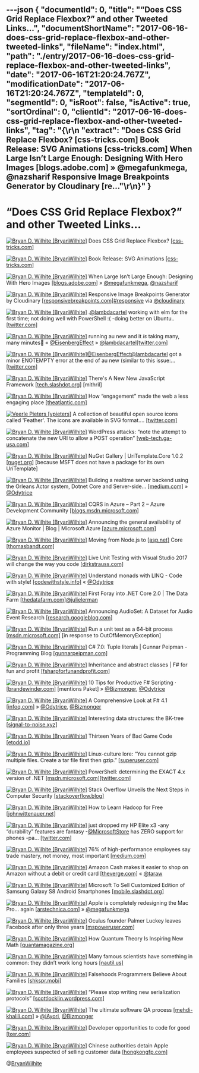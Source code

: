 ---json
{
  "documentId": 0,
  "title": "“Does CSS Grid Replace Flexbox?” and other Tweeted Links…",
  "documentShortName": "2017-06-16-does-css-grid-replace-flexbox-and-other-tweeted-links",
  "fileName": "index.html",
  "path": "./entry/2017-06-16-does-css-grid-replace-flexbox-and-other-tweeted-links",
  "date": "2017-06-16T21:20:24.767Z",
  "modificationDate": "2017-06-16T21:20:24.767Z",
  "templateId": 0,
  "segmentId": 0,
  "isRoot": false,
  "isActive": true,
  "sortOrdinal": 0,
  "clientId": "2017-06-16-does-css-grid-replace-flexbox-and-other-tweeted-links",
  "tag": "{\r\n  \"extract\": \"Does CSS Grid Replace Flexbox? [css-tricks.com] Book Release: SVG Animations [css-tricks.com] When Large Isn’t Large Enough: Designing With Hero Images [blogs.adobe.com] » @megafunkmega, @nazsharif Responsive Image Breakpoints Generator by Cloudinary [re...\"\r\n}"
}
---

# “Does CSS Grid Replace Flexbox?” and other Tweeted Links…

[<img alt="Bryan D. Wilhite [BryanWilhite]" src="https://songhay.blob.core.windows.net/shared-social-twitter/BryanWilhite.jpeg">](http://t.co/UNdqV0Z1zz "Bryan D. Wilhite [BryanWilhite]") Does CSS Grid Replace Flexbox? [[css-tricks.com]](https://css-tricks.com/css-grid-replace-flexbox/)

[<img alt="Bryan D. Wilhite [BryanWilhite]" src="https://songhay.blob.core.windows.net/shared-social-twitter/BryanWilhite.jpeg">](http://t.co/UNdqV0Z1zz "Bryan D. Wilhite [BryanWilhite]") Book Release: SVG Animations [[css-tricks.com]](https://css-tricks.com/book-release-svg-animations/)

[<img alt="Bryan D. Wilhite [BryanWilhite]" src="https://songhay.blob.core.windows.net/shared-social-twitter/BryanWilhite.jpeg">](http://t.co/UNdqV0Z1zz "Bryan D. Wilhite [BryanWilhite]") When Large Isn’t Large Enough: Designing With Hero Images [[blogs.adobe.com]](https://blogs.adobe.com/creativecloud/best-practices-for-hero-images/) » [@megafunkmega](http://twitter.com/megafunkmega), [@nazsharif](http://twitter.com/nazsharif)

[<img alt="Bryan D. Wilhite [BryanWilhite]" src="https://songhay.blob.core.windows.net/shared-social-twitter/BryanWilhite.jpeg">](http://t.co/UNdqV0Z1zz "Bryan D. Wilhite [BryanWilhite]") Responsive Image Breakpoints Generator by Cloudinary [[responsivebreakpoints.com]](http://responsivebreakpoints.com)[#responsive](http://twitter.com/search?q=%23responsive) via [@cloudinary](http://twitter.com/cloudinary)

[<img alt="Bryan D. Wilhite [BryanWilhite]" src="https://songhay.blob.core.windows.net/shared-social-twitter/BryanWilhite.jpeg">](http://t.co/UNdqV0Z1zz "Bryan D. Wilhite [BryanWilhite]") .[@lambdacartel](http://twitter.com/lambdacartel) working with elm for the first time; not doing well with PowerShell :( -doing better on Ubuntu.. [[twitter.com]](https://twitter.com/BryanWilhite/status/873783001120874496/photo/1)

[<img alt="Bryan D. Wilhite [BryanWilhite]" src="https://songhay.blob.core.windows.net/shared-social-twitter/BryanWilhite.jpeg">](http://t.co/UNdqV0Z1zz "Bryan D. Wilhite [BryanWilhite]") running au new and it *is* taking many, many minutes😬 « [@EisenbergEffect](http://twitter.com/EisenbergEffect) » [@lambdacartel](http://twitter.com/lambdacartel)[[twitter.com]](https://twitter.com/BryanWilhite/status/874409958988668929/photo/1)

[<img alt="Bryan D. Wilhite [BryanWilhite]" src="https://songhay.blob.core.windows.net/shared-social-twitter/BryanWilhite.jpeg">](http://t.co/UNdqV0Z1zz "Bryan D. Wilhite [BryanWilhite]")[@EisenbergEffect](http://twitter.com/EisenbergEffect)[@lambdacartel](http://twitter.com/lambdacartel) got a minor ENOTEMPTY error at the end of au new (similar to this issue:… [[twitter.com]](https://twitter.com/i/web/status/874415449043156992)

[<img alt="Bryan D. Wilhite [BryanWilhite]" src="https://songhay.blob.core.windows.net/shared-social-twitter/BryanWilhite.jpeg">](http://t.co/UNdqV0Z1zz "Bryan D. Wilhite [BryanWilhite]") There's A New New JavaScript Framework [[tech.slashdot.org]](https://tech.slashdot.org/story/17/04/01/0551220/theres-a-new-new-javascript-framework?utm_source=feedly1.0mainlinkanon&utm_medium=feed) [mithril]

[<img alt="Bryan D. Wilhite [BryanWilhite]" src="https://songhay.blob.core.windows.net/shared-social-twitter/BryanWilhite.jpeg">](http://t.co/UNdqV0Z1zz "Bryan D. Wilhite [BryanWilhite]") How “engagement” made the web a less engaging place [[theatlantic.com]](https://www.theatlantic.com/technology/archive/2017/03/how-the-like-button-ruined-the-internet/519795/)

[<img alt="Veerle Pieters [vpieters]" src="https://songhay.blob.core.windows.net/shared-social-twitter/vpieters.png">](http://t.co/A4ZEwCEPEs "Veerle Pieters [vpieters]") A collection of beautiful open source icons called 'Feather'. The icons are available in SVG format.… [[twitter.com]](https://twitter.com/i/web/status/874843683262275585)

[<img alt="Bryan D. Wilhite [BryanWilhite]" src="https://songhay.blob.core.windows.net/shared-social-twitter/BryanWilhite.jpeg">](http://t.co/UNdqV0Z1zz "Bryan D. Wilhite [BryanWilhite]") WordPress attacks: “note the attempt to concatenate the new URI to allow a POST operation” [[web-tech.ga-usa.com]](http://web-tech.ga-usa.com/2011/01/recent-wordpress-plugin-scans/index.html)

[<img alt="Bryan D. Wilhite [BryanWilhite]" src="https://songhay.blob.core.windows.net/shared-social-twitter/BryanWilhite.jpeg">](http://t.co/UNdqV0Z1zz "Bryan D. Wilhite [BryanWilhite]") NuGet Gallery | UriTemplate.Core 1.0.2 [[nuget.org]](https://www.nuget.org/packages/UriTemplate.Core/) [because MSFT does not have a package for its own UriTemplate]

[<img alt="Bryan D. Wilhite [BryanWilhite]" src="https://songhay.blob.core.windows.net/shared-social-twitter/BryanWilhite.jpeg">](http://t.co/UNdqV0Z1zz "Bryan D. Wilhite [BryanWilhite]") Building a realtime server backend using the Orleans Actor system, Dotnet Core and Server-side… [[medium.com]](https://medium.com/@MaartenSikkema/using-dotnet-core-orleans-redux-and-websockets-to-build-a-scalable-realtime-back-end-cd0b65ec6b4d) » [@Odytrice](http://twitter.com/Odytrice)

[<img alt="Bryan D. Wilhite [BryanWilhite]" src="https://songhay.blob.core.windows.net/shared-social-twitter/BryanWilhite.jpeg">](http://t.co/UNdqV0Z1zz "Bryan D. Wilhite [BryanWilhite]") CQRS in Azure – Part 2 – Azure Development Community [[blogs.msdn.microsoft.com]](https://blogs.msdn.microsoft.com/azuredev/2017/04/03/cqrs-in-azure-part-2/)

[<img alt="Bryan D. Wilhite [BryanWilhite]" src="https://songhay.blob.core.windows.net/shared-social-twitter/BryanWilhite.jpeg">](http://t.co/UNdqV0Z1zz "Bryan D. Wilhite [BryanWilhite]") Announcing the general availability of Azure Monitor | Blog | Microsoft Azure [[azure.microsoft.com]](https://azure.microsoft.com/en-us/blog/announcing-the-general-availability-of-azure-monitor/)

[<img alt="Bryan D. Wilhite [BryanWilhite]" src="https://songhay.blob.core.windows.net/shared-social-twitter/BryanWilhite.jpeg">](http://t.co/UNdqV0Z1zz "Bryan D. Wilhite [BryanWilhite]") Moving from Node.js to [[asp.net]](http://ASP.NET) Core [[thomasbandt.com]](https://thomasbandt.com/posts/404)

[<img alt="Bryan D. Wilhite [BryanWilhite]" src="https://songhay.blob.core.windows.net/shared-social-twitter/BryanWilhite.jpeg">](http://t.co/UNdqV0Z1zz "Bryan D. Wilhite [BryanWilhite]") Live Unit Testing with Visual Studio 2017 will change the way you code [[dirkstrauss.com]](https://dirkstrauss.com/live-unit-testing-visual-studio-2017/)

[<img alt="Bryan D. Wilhite [BryanWilhite]" src="https://songhay.blob.core.windows.net/shared-social-twitter/BryanWilhite.jpeg">](http://t.co/UNdqV0Z1zz "Bryan D. Wilhite [BryanWilhite]") Understand monads with LINQ - Code with style! [[codewithstyle.info]](http://codewithstyle.info/understand-monads-linq/) « [@Odytrice](http://twitter.com/Odytrice)

[<img alt="Bryan D. Wilhite [BryanWilhite]" src="https://songhay.blob.core.windows.net/shared-social-twitter/BryanWilhite.jpeg">](http://t.co/UNdqV0Z1zz "Bryan D. Wilhite [BryanWilhite]") First Foray into .NET Core 2.0 | The Data Farm [[thedatafarm.com]](http://thedatafarm.com/data-access/first-foray-into-net-core-2-0/)[@julielerman](http://twitter.com/julielerman)

[<img alt="Bryan D. Wilhite [BryanWilhite]" src="https://songhay.blob.core.windows.net/shared-social-twitter/BryanWilhite.jpeg">](http://t.co/UNdqV0Z1zz "Bryan D. Wilhite [BryanWilhite]") Announcing AudioSet: A Dataset for Audio Event Research [[research.googleblog.com]](https://research.googleblog.com/2017/03/announcing-audioset-dataset-for-audio.html)

[<img alt="Bryan D. Wilhite [BryanWilhite]" src="https://songhay.blob.core.windows.net/shared-social-twitter/BryanWilhite.jpeg">](http://t.co/UNdqV0Z1zz "Bryan D. Wilhite [BryanWilhite]") Run a unit test as a 64-bit process [[msdn.microsoft.com]](https://msdn.microsoft.com/en-us/library/ee782531.aspx?f=255&MSPPError=-2147217396) [in response to OutOfMemoryException]

[<img alt="Bryan D. Wilhite [BryanWilhite]" src="https://songhay.blob.core.windows.net/shared-social-twitter/BryanWilhite.jpeg">](http://t.co/UNdqV0Z1zz "Bryan D. Wilhite [BryanWilhite]") C# 7.0: Tuple literals | Gunnar Peipman - Programming Blog [[gunnarpeipman.com]](http://gunnarpeipman.com/2017/04/csharp-tuple-literals/)

[<img alt="Bryan D. Wilhite [BryanWilhite]" src="https://songhay.blob.core.windows.net/shared-social-twitter/BryanWilhite.jpeg">](http://t.co/UNdqV0Z1zz "Bryan D. Wilhite [BryanWilhite]") Inheritance and abstract classes | F# for fun and profit [[fsharpforfunandprofit.com]](https://fsharpforfunandprofit.com/posts/inheritance/)

[<img alt="Bryan D. Wilhite [BryanWilhite]" src="https://songhay.blob.core.windows.net/shared-social-twitter/BryanWilhite.jpeg">](http://t.co/UNdqV0Z1zz "Bryan D. Wilhite [BryanWilhite]") 10 Tips for Productive F# Scripting · [[brandewinder.com]](http://brandewinder.com/2016/02/06/10-fsharp-scripting-tips/) [mentions Paket] » [@Bizmonger](http://twitter.com/Bizmonger), [@Odytrice](http://twitter.com/Odytrice)

[<img alt="Bryan D. Wilhite [BryanWilhite]" src="https://songhay.blob.core.windows.net/shared-social-twitter/BryanWilhite.jpeg">](http://t.co/UNdqV0Z1zz "Bryan D. Wilhite [BryanWilhite]") A Comprehensive Look at F# 4.1 [[infoq.com]](https://www.infoq.com/articles/FSharp-4.1) » [@Odytrice](http://twitter.com/Odytrice), [@Bizmonger](http://twitter.com/Bizmonger)

[<img alt="Bryan D. Wilhite [BryanWilhite]" src="https://songhay.blob.core.windows.net/shared-social-twitter/BryanWilhite.jpeg">](http://t.co/UNdqV0Z1zz "Bryan D. Wilhite [BryanWilhite]") Interesting data structures: the BK-tree [[signal-to-noise.xyz]](http://signal-to-noise.xyz/post/bk-tree/)

[<img alt="Bryan D. Wilhite [BryanWilhite]" src="https://songhay.blob.core.windows.net/shared-social-twitter/BryanWilhite.jpeg">](http://t.co/UNdqV0Z1zz "Bryan D. Wilhite [BryanWilhite]") Thirteen Years of Bad Game Code [[etodd.io]](http://etodd.io/2017/03/29/thirteen-years-of-bad-game-code/)

[<img alt="Bryan D. Wilhite [BryanWilhite]" src="https://songhay.blob.core.windows.net/shared-social-twitter/BryanWilhite.jpeg">](http://t.co/UNdqV0Z1zz "Bryan D. Wilhite [BryanWilhite]") Linux-culture lore: “You cannot gzip multiple files. Create a tar file first then gzip.” [[superuser.com]](https://superuser.com/questions/952653/what-happened-to-gzip-option-in-7-zip)

[<img alt="Bryan D. Wilhite [BryanWilhite]" src="https://songhay.blob.core.windows.net/shared-social-twitter/BryanWilhite.jpeg">](http://t.co/UNdqV0Z1zz "Bryan D. Wilhite [BryanWilhite]") PowerShell: determining the EXACT 4.x version of .NET [[msdn.microsoft.com]](https://msdn.microsoft.com/en-us/library/hh925568%28v=vs.110%29.aspx?f=255&MSPPError=-2147217396)[[twitter.com]](https://twitter.com/BryanWilhite/status/874246255773396994/photo/1)

[<img alt="Bryan D. Wilhite [BryanWilhite]" src="https://songhay.blob.core.windows.net/shared-social-twitter/BryanWilhite.jpeg">](http://t.co/UNdqV0Z1zz "Bryan D. Wilhite [BryanWilhite]") Stack Overflow Unveils the Next Steps in Computer Security [[stackoverflow.blog]](https://stackoverflow.blog/2017/03/30/stack-overflow-unveils-next-steps-computer-security/)

[<img alt="Bryan D. Wilhite [BryanWilhite]" src="https://songhay.blob.core.windows.net/shared-social-twitter/BryanWilhite.jpeg">](http://t.co/UNdqV0Z1zz "Bryan D. Wilhite [BryanWilhite]") How to Learn Hadoop for Free [[johnwittenauer.net]](http://www.johnwittenauer.net/how-to-learn-hadoop-for-free/)

[<img alt="Bryan D. Wilhite [BryanWilhite]" src="https://songhay.blob.core.windows.net/shared-social-twitter/BryanWilhite.jpeg">](http://t.co/UNdqV0Z1zz "Bryan D. Wilhite [BryanWilhite]") just dropped my HP Elite x3 -any “durability” features are fantasy -[@MicrosoftStore](http://twitter.com/MicrosoftStore) has ZERO support for phones -pa… [[twitter.com]](https://twitter.com/i/web/status/872592254946336768)

[<img alt="Bryan D. Wilhite [BryanWilhite]" src="https://songhay.blob.core.windows.net/shared-social-twitter/BryanWilhite.jpeg">](http://t.co/UNdqV0Z1zz "Bryan D. Wilhite [BryanWilhite]") 76% of high-performance employees say trade mastery, not money, most important [[medium.com]](https://medium.com/@wbelk/76-of-high-performance-employees-say-trade-mastery-not-money-most-important-in-career-decisions-e0c457884d2e)

[<img alt="Bryan D. Wilhite [BryanWilhite]" src="https://songhay.blob.core.windows.net/shared-social-twitter/BryanWilhite.jpeg">](http://t.co/UNdqV0Z1zz "Bryan D. Wilhite [BryanWilhite]") Amazon Cash makes it easier to shop on Amazon without a debit or credit card [[theverge.com]](http://www.theverge.com/2017/4/3/15161000/amazon-cash-account-balance-direct-deposit-retail-store-barcode) « [@taraw](http://twitter.com/taraw)

[<img alt="Bryan D. Wilhite [BryanWilhite]" src="https://songhay.blob.core.windows.net/shared-social-twitter/BryanWilhite.jpeg">](http://t.co/UNdqV0Z1zz "Bryan D. Wilhite [BryanWilhite]") Microsoft To Sell Customized Edition of Samsung Galaxy S8 Android Smartphones [[mobile.slashdot.org]](https://mobile.slashdot.org/story/17/03/30/1812243/microsoft-to-sell-customized-edition-of-samsung-galaxy-s8-android-smartphones?utm_source=feedly1.0mainlinkanon&utm_medium=feed)

[<img alt="Bryan D. Wilhite [BryanWilhite]" src="https://songhay.blob.core.windows.net/shared-social-twitter/BryanWilhite.jpeg">](http://t.co/UNdqV0Z1zz "Bryan D. Wilhite [BryanWilhite]") Apple is completely redesigning the Mac Pro… again [[arstechnica.com]](https://arstechnica.com/apple/2017/04/apple-is-completely-redesigning-the-mac-pro-again/) » [@megafunkmega](http://twitter.com/megafunkmega)

[<img alt="Bryan D. Wilhite [BryanWilhite]" src="https://songhay.blob.core.windows.net/shared-social-twitter/BryanWilhite.jpeg">](http://t.co/UNdqV0Z1zz "Bryan D. Wilhite [BryanWilhite]") Oculus founder Palmer Luckey leaves Facebook after only three years [[mspoweruser.com]](https://mspoweruser.com/oculus-founder-palmer-luckey-leaves-facebook-three-years/)

[<img alt="Bryan D. Wilhite [BryanWilhite]" src="https://songhay.blob.core.windows.net/shared-social-twitter/BryanWilhite.jpeg">](http://t.co/UNdqV0Z1zz "Bryan D. Wilhite [BryanWilhite]") How Quantum Theory Is Inspiring New Math [[quantamagazine.org]](https://www.quantamagazine.org/20170330-how-quantum-theory-is-inspiring-new-math/)

[<img alt="Bryan D. Wilhite [BryanWilhite]" src="https://songhay.blob.core.windows.net/shared-social-twitter/BryanWilhite.jpeg">](http://t.co/UNdqV0Z1zz "Bryan D. Wilhite [BryanWilhite]") Many famous scientists have something in common: they didn’t work long hours [[nautil.us]](http://nautil.us/issue/46/balance/darwin-was-a-slacker-and-you-should-be-too)

[<img alt="Bryan D. Wilhite [BryanWilhite]" src="https://songhay.blob.core.windows.net/shared-social-twitter/BryanWilhite.jpeg">](http://t.co/UNdqV0Z1zz "Bryan D. Wilhite [BryanWilhite]") Falsehoods Programmers Believe About Families [[shkspr.mobi]](https://shkspr.mobi/blog/2017/03/falsehoods-programmers-believe-about-families/)

[<img alt="Bryan D. Wilhite [BryanWilhite]" src="https://songhay.blob.core.windows.net/shared-social-twitter/BryanWilhite.jpeg">](http://t.co/UNdqV0Z1zz "Bryan D. Wilhite [BryanWilhite]") “Please stop writing new serialization protocols” [[scottlocklin.wordpress.com]](https://scottlocklin.wordpress.com/2017/04/02/please-stop-writing-new-serialization-protocols/)

[<img alt="Bryan D. Wilhite [BryanWilhite]" src="https://songhay.blob.core.windows.net/shared-social-twitter/BryanWilhite.jpeg">](http://t.co/UNdqV0Z1zz "Bryan D. Wilhite [BryanWilhite]") The ultimate software QA process [[mehdi-khalili.com]](http://www.mehdi-khalili.com/the-ultimate-software-qa-process) » [@iAyori](http://twitter.com/iAyori), [@Bizmonger](http://twitter.com/Bizmonger)

[<img alt="Bryan D. Wilhite [BryanWilhite]" src="https://songhay.blob.core.windows.net/shared-social-twitter/BryanWilhite.jpeg">](http://t.co/UNdqV0Z1zz "Bryan D. Wilhite [BryanWilhite]") Developer opportunities to code for good [[lxer.com]](http://lxer.com/module/newswire/ext_link.php?rid=240830)

[<img alt="Bryan D. Wilhite [BryanWilhite]" src="https://songhay.blob.core.windows.net/shared-social-twitter/BryanWilhite.jpeg">](http://t.co/UNdqV0Z1zz "Bryan D. Wilhite [BryanWilhite]") Chinese authorities detain Apple employees suspected of selling customer data [[hongkongfp.com]](https://www.hongkongfp.com/2017/06/08/china-uncovers-massive-underground-network-apple-employees-selling-customers-personal-data/)

@[BryanWilhite](https://twitter.com/BryanWilhite)
